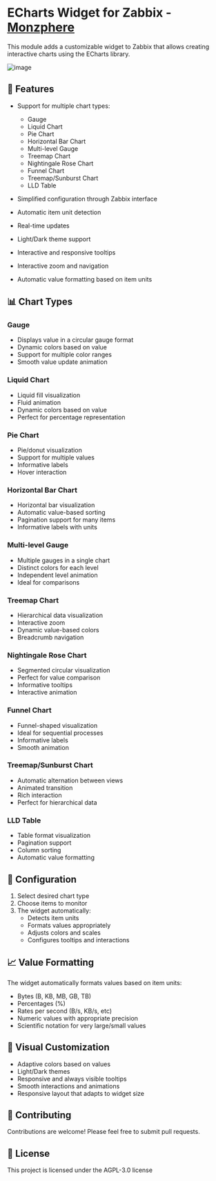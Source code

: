 # ECharts Widget for Zabbix - [Monzphere](https://monzphere.com)

This module adds a customizable widget to Zabbix that allows creating interactive charts using the ECharts library.

![image](https://github.com/user-attachments/assets/e3c51e24-d1b8-41b1-bf88-267a114a1243)


## 🚀 Features

- Support for multiple chart types:
  - Gauge
  - Liquid Chart
  - Pie Chart
  - Horizontal Bar Chart
  - Multi-level Gauge
  - Treemap Chart
  - Nightingale Rose Chart
  - Funnel Chart
  - Treemap/Sunburst Chart
  - LLD Table

- Simplified configuration through Zabbix interface
- Automatic item unit detection
- Real-time updates
- Light/Dark theme support
- Interactive and responsive tooltips
- Interactive zoom and navigation
- Automatic value formatting based on item units

## 📊 Chart Types

### Gauge
- Displays value in a circular gauge format
- Dynamic colors based on value
- Support for multiple color ranges
- Smooth value update animation

### Liquid Chart
- Liquid fill visualization
- Fluid animation
- Dynamic colors based on value
- Perfect for percentage representation

### Pie Chart
- Pie/donut visualization
- Support for multiple values
- Informative labels
- Hover interaction

### Horizontal Bar Chart
- Horizontal bar visualization
- Automatic value-based sorting
- Pagination support for many items
- Informative labels with units

### Multi-level Gauge
- Multiple gauges in a single chart
- Distinct colors for each level
- Independent level animation
- Ideal for comparisons

### Treemap Chart
- Hierarchical data visualization
- Interactive zoom
- Dynamic value-based colors
- Breadcrumb navigation

### Nightingale Rose Chart
- Segmented circular visualization
- Perfect for value comparison
- Informative tooltips
- Interactive animation

### Funnel Chart
- Funnel-shaped visualization
- Ideal for sequential processes
- Informative labels
- Smooth animation

### Treemap/Sunburst Chart
- Automatic alternation between views
- Animated transition
- Rich interaction
- Perfect for hierarchical data

### LLD Table
- Table format visualization
- Pagination support
- Column sorting
- Automatic value formatting

## 🔧 Configuration

1. Select desired chart type
2. Choose items to monitor
3. The widget automatically:
   - Detects item units
   - Formats values appropriately
   - Adjusts colors and scales
   - Configures tooltips and interactions

## 📈 Value Formatting

The widget automatically formats values based on item units:
- Bytes (B, KB, MB, GB, TB)
- Percentages (%)
- Rates per second (B/s, KB/s, etc)
- Numeric values with appropriate precision
- Scientific notation for very large/small values

## 🎨 Visual Customization

- Adaptive colors based on values
- Light/Dark themes
- Responsive and always visible tooltips
- Smooth interactions and animations
- Responsive layout that adapts to widget size

## 🤝 Contributing

Contributions are welcome! Please feel free to submit pull requests.

## 📄 License

This project is licensed under the AGPL-3.0 license
